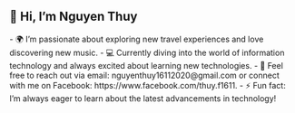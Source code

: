 <h2>👋 Hi, I’m Nguyen Thuy </h2>
- 🌍 I’m passionate about exploring new travel experiences and love discovering new music.
- 💻 Currently diving into the world of information technology and always excited about learning new technologies.
- 📧 Feel free to reach out via email: nguyenthuy16112020@gmail.com or connect with me on Facebook: https://www.facebook.com/thuy.f1611.
- ⚡ Fun fact: I’m always eager to learn about the latest advancements in technology!



<!---
ThuyNguyen17/ThuyNguyen17 is a ✨ special ✨ repository because its `README.md` (this file) appears on your GitHub profile.
You can click the Preview link to take a look at your changes.
--->
